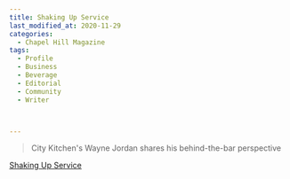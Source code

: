 ```yaml
---
title: Shaking Up Service
last_modified_at: 2020-11-29
categories:
  - Chapel Hill Magazine
tags:
  - Profile
  - Business
  - Beverage
  - Editorial 
  - Community
  - Writer



---
```


> City Kitchen's Wayne Jordan shares his behind-the-bar perspective

[Shaking Up Service](https://issuu.com/shannonmedia/docs/chmissuujulyaug/69)
